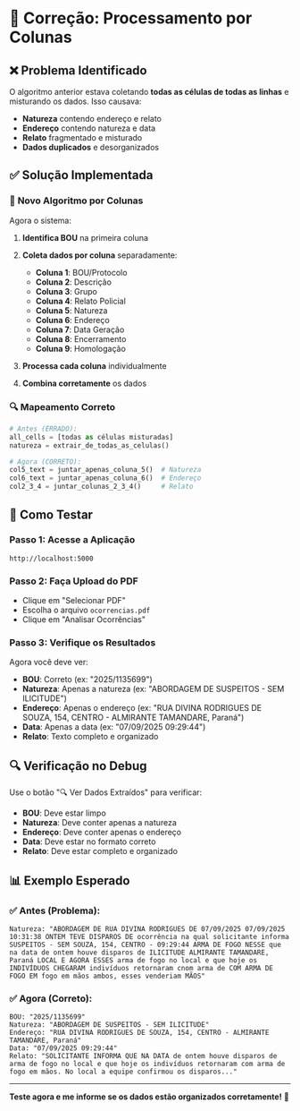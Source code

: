 # 🔧 Correção: Processamento por Colunas

## ❌ **Problema Identificado**

O algoritmo anterior estava coletando **todas as células de todas as linhas** e misturando os dados. Isso causava:

- **Natureza** contendo endereço e relato
- **Endereço** contendo natureza e data
- **Relato** fragmentado e misturado
- **Dados duplicados** e desorganizados

## ✅ **Solução Implementada**

### 🎯 **Novo Algoritmo por Colunas**

Agora o sistema:

1. **Identifica BOU** na primeira coluna
2. **Coleta dados por coluna** separadamente:
   - **Coluna 1**: BOU/Protocolo
   - **Coluna 2**: Descrição
   - **Coluna 3**: Grupo
   - **Coluna 4**: Relato Policial
   - **Coluna 5**: Natureza
   - **Coluna 6**: Endereço
   - **Coluna 7**: Data Geração
   - **Coluna 8**: Encerramento
   - **Coluna 9**: Homologação

3. **Processa cada coluna** individualmente
4. **Combina corretamente** os dados

### 🔍 **Mapeamento Correto**

```python
# Antes (ERRADO):
all_cells = [todas as células misturadas]
natureza = extrair_de_todas_as_celulas()

# Agora (CORRETO):
col5_text = juntar_apenas_coluna_5()  # Natureza
col6_text = juntar_apenas_coluna_6()  # Endereço
col2_3_4 = juntar_colunas_2_3_4()     # Relato
```

## 🚀 **Como Testar**

### Passo 1: Acesse a Aplicação
```
http://localhost:5000
```

### Passo 2: Faça Upload do PDF
- Clique em "Selecionar PDF"
- Escolha o arquivo `ocorrencias.pdf`
- Clique em "Analisar Ocorrências"

### Passo 3: Verifique os Resultados
Agora você deve ver:

- **BOU**: Correto (ex: "2025/1135699")
- **Natureza**: Apenas a natureza (ex: "ABORDAGEM DE SUSPEITOS - SEM ILICITUDE")
- **Endereço**: Apenas o endereço (ex: "RUA DIVINA RODRIGUES DE SOUZA, 154, CENTRO - ALMIRANTE TAMANDARE, Paraná")
- **Data**: Apenas a data (ex: "07/09/2025 09:29:44")
- **Relato**: Texto completo e organizado

## 🔍 **Verificação no Debug**

Use o botão "🔍 Ver Dados Extraídos" para verificar:

- **BOU**: Deve estar limpo
- **Natureza**: Deve conter apenas a natureza
- **Endereço**: Deve conter apenas o endereço
- **Data**: Deve estar no formato correto
- **Relato**: Deve estar completo e organizado

## 📊 **Exemplo Esperado**

### ✅ **Antes (Problema):**
```
Natureza: "ABORDAGEM DE RUA DIVINA RODRIGUES DE 07/09/2025 07/09/2025 10:31:38 ONTEM TEVE DISPAROS DE ocorrência na qual solicitante informa SUSPEITOS - SEM SOUZA, 154, CENTRO - 09:29:44 ARMA DE FOGO NESSE que na data de ontem houve disparos de ILICITUDE ALMIRANTE TAMANDARE, Paraná LOCAL E AGORA ESSES arma de fogo no local e que hoje os INDIVÍDUOS CHEGARAM indivíduos retornaram cnom arma de COM ARMA DE FOGO EM fogo em mãos ambos, esses venderiam MÃOS"
```

### ✅ **Agora (Correto):**
```
BOU: "2025/1135699"
Natureza: "ABORDAGEM DE SUSPEITOS - SEM ILICITUDE"
Endereço: "RUA DIVINA RODRIGUES DE SOUZA, 154, CENTRO - ALMIRANTE TAMANDARE, Paraná"
Data: "07/09/2025 09:29:44"
Relato: "SOLICITANTE INFORMA QUE NA DATA de ontem houve disparos de arma de fogo no local e que hoje os indivíduos retornaram com arma de fogo em mãos. No local a equipe confirmou os disparos..."
```

---

**Teste agora e me informe se os dados estão organizados corretamente!** 🎯
